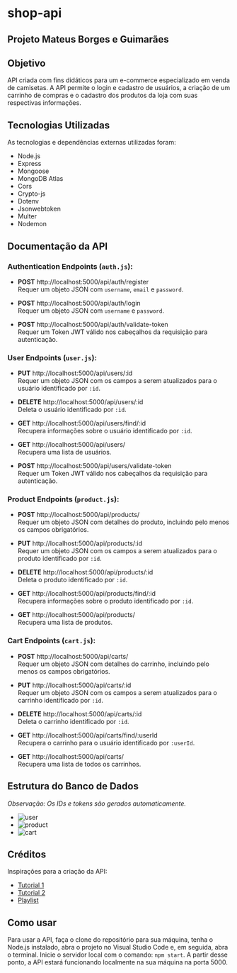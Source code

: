 # shop-api
## Projeto Mateus Borges e Guimarães

## Objetivo
API criada com fins didáticos para um e-commerce especializado em venda de camisetas. A API permite o login e cadastro de usuários, a criação de um carrinho de compras e o cadastro dos produtos da loja com suas respectivas informações.

## Tecnologias Utilizadas
As tecnologias e dependências externas utilizadas foram:
- Node.js
- Express
- Mongoose
- MongoDB Atlas
- Cors
- Crypto-js
- Dotenv
- Jsonwebtoken
- Multer
- Nodemon

## Documentação da API

### Authentication Endpoints (`auth.js`):
- **POST** http://localhost:5000/api/auth/register  
  Requer um objeto JSON com `username`, `email` e `password`.

- **POST** http://localhost:5000/api/auth/login  
  Requer um objeto JSON com `username` e `password`.

- **POST** http://localhost:5000/api/auth/validate-token  
  Requer um Token JWT válido nos cabeçalhos da requisição para autenticação.

### User Endpoints (`user.js`):
- **PUT** http://localhost:5000/api/users/:id  
  Requer um objeto JSON com os campos a serem atualizados para o usuário identificado por `:id`.

- **DELETE** http://localhost:5000/api/users/:id  
  Deleta o usuário identificado por `:id`.

- **GET** http://localhost:5000/api/users/find/:id  
  Recupera informações sobre o usuário identificado por `:id`.

- **GET** http://localhost:5000/api/users/  
  Recupera uma lista de usuários.

- **POST** http://localhost:5000/api/users/validate-token  
  Requer um Token JWT válido nos cabeçalhos da requisição para autenticação.

### Product Endpoints (`product.js`):
- **POST** http://localhost:5000/api/products/  
  Requer um objeto JSON com detalhes do produto, incluindo pelo menos os campos obrigatórios.

- **PUT** http://localhost:5000/api/products/:id  
  Requer um objeto JSON com os campos a serem atualizados para o produto identificado por `:id`.

- **DELETE** http://localhost:5000/api/products/:id  
  Deleta o produto identificado por `:id`.

- **GET** http://localhost:5000/api/products/find/:id  
  Recupera informações sobre o produto identificado por `:id`.

- **GET** http://localhost:5000/api/products/  
  Recupera uma lista de produtos.

### Cart Endpoints (`cart.js`):
- **POST** http://localhost:5000/api/carts/  
  Requer um objeto JSON com detalhes do carrinho, incluindo pelo menos os campos obrigatórios.

- **PUT** http://localhost:5000/api/carts/:id  
  Requer um objeto JSON com os campos a serem atualizados para o carrinho identificado por `:id`.

- **DELETE** http://localhost:5000/api/carts/:id  
  Deleta o carrinho identificado por `:id`.

- **GET** http://localhost:5000/api/carts/find/:userId  
  Recupera o carrinho para o usuário identificado por `:userId`.

- **GET** http://localhost:5000/api/carts/  
  Recupera uma lista de todos os carrinhos.

## Estrutura do Banco de Dados
*Observação: Os IDs e tokens são gerados automaticamente.*
- ![user](https://github.com/MateusBorgesGuimaraes/shop-api/assets/104425878/ee0b3e3d-af88-423e-b740-f41b082ae846)
- ![product](https://github.com/MateusBorgesGuimaraes/shop-api/assets/104425878/737aaa49-dc73-4378-8168-d85c5700566a)
- ![cart](https://github.com/MateusBorgesGuimaraes/shop-api/assets/104425878/5e4d7fcb-2200-4c75-8844-daf918d19a31)

## Créditos
Inspirações para a criação da API:
- [Tutorial 1](https://youtu.be/rMiRZ1iRC0A?si=NKOwOgVAIpzLUpio)
- [Tutorial 2](https://youtu.be/3Eam3ogU-uk)
- [Playlist](https://www.youtube.com/playlist?list=PL85ITvJ7FLoiXVwHXeOsOuVppGbBzo2dp)

## Como usar
Para usar a API, faça o clone do repositório para sua máquina, tenha o Node.js instalado, abra o projeto no Visual Studio Code e, em seguida, abra o terminal. Inicie o servidor local com o comando: `npm start`. A partir desse ponto, a API estará funcionando localmente na sua máquina na porta 5000.

